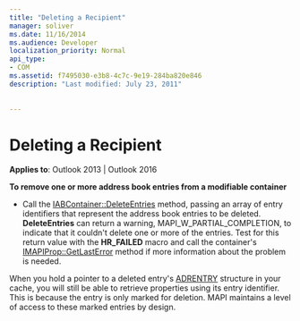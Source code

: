 ```yaml
---
title: "Deleting a Recipient"
manager: soliver
ms.date: 11/16/2014
ms.audience: Developer
localization_priority: Normal
api_type:
- COM
ms.assetid: f7495030-e3b8-4c7c-9e19-284ba820e846
description: "Last modified: July 23, 2011"
 
 
---
```


# Deleting a Recipient

  
  
**Applies to**: Outlook 2013 | Outlook 2016 
  
 **To remove one or more address book entries from a modifiable container**
  
- Call the [IABContainer::DeleteEntries](iabcontainer-deleteentries.md) method, passing an array of entry identifiers that represent the address book entries to be deleted. **DeleteEntries** can return a warning, MAPI_W_PARTIAL_COMPLETION, to indicate that it couldn't delete one or more of the entries. Test for this return value with the **HR_FAILED** macro and call the container's [IMAPIProp::GetLastError](imapiprop-getlasterror.md) method if more information about the problem is needed. 
    
When you hold a pointer to a deleted entry's [ADRENTRY](adrentry.md) structure in your cache, you will still be able to retrieve properties using its entry identifier. This is because the entry is only marked for deletion. MAPI maintains a level of access to these marked entries by design. 
  

